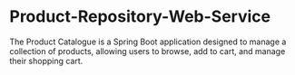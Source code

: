# Product-Repository-Web-Service
The Product Catalogue is a Spring Boot application designed to manage a collection of products, allowing users to browse, add to cart, and manage their shopping cart.
